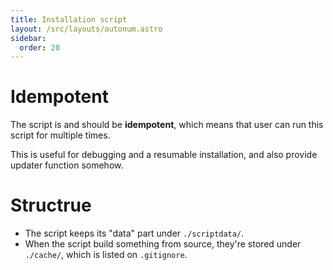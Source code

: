```yaml
---
title: Installation script
layout: /src/layouts/autonum.astro
sidebar:
  order: 20
---
```


# Idempotent
The script is and should be **idempotent**, which means that user can run this script for multiple times.

This is useful for debugging and a resumable installation, and also provide updater function somehow.

# Structrue
- The script keeps its "data" part under `./scriptdata/`.
- When the script build something from source, they're stored under `./cache/`, which is listed on `.gitignore`.
